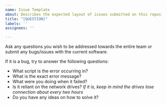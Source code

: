 ```yaml
---
name: Issue Template
about: Describes the expected layout of issues submitted on this repository
title: "[QUESTION]"
labels: ''
assignees: ''

---
```


Ask any questions you wish to be addressed towards the entire team or submit any bugs/issues with the current software.

If it is a bug, try to answer the following questions:

- What script is the error occurring in?
- What is the exact error message?
- What were you doing when it failed?
- Is it reliant on the network drives? _If it is, keep in mind the drives lose connection about every two hours_
- Do you have any ideas on how to solve it?

